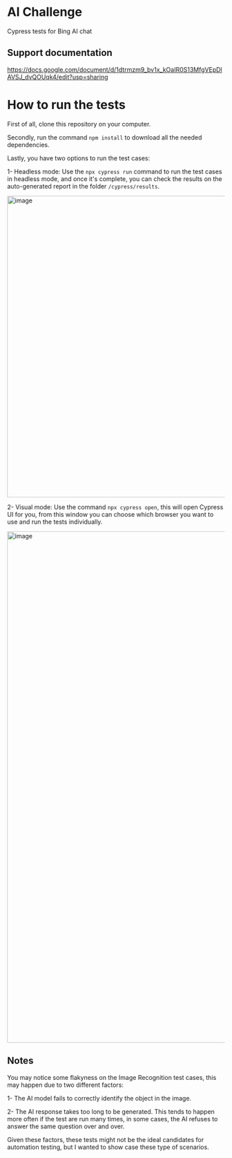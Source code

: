 # AI Challenge
Cypress tests for Bing AI chat

## Support documentation
https://docs.google.com/document/d/1dtrmzm9_bv1x_kOaIR0S13MfgVEpDlAVSJ_dvQOUqk4/edit?usp=sharing


# How to run the tests

First of all, clone this repository on your computer. 

Secondly, run the command `npm install` to download all the needed dependencies. 

Lastly, you have two options to run the test cases: 

1- Headless mode: Use the `npx cypress run` command to run the test cases in headless mode, and once it's complete, you can check the results on the auto-generated report in the folder `/cypress/results`.

<img width="698" alt="image" src="https://github.com/ivanlepeskevicius/AI_Challenge/assets/41808652/4769d2ab-1d2a-43d0-a6da-9a7eab39f4a5">


2- Visual mode: Use the command `npx cypress open`, this will open Cypress UI for you, from this window you can choose which browser you want to use and run the tests individually. 

<img width="1184" alt="image" src="https://github.com/ivanlepeskevicius/AI_Challenge/assets/41808652/43ee422b-7038-49c5-bc4f-fe91712b59b8">


## Notes

You may notice some flakyness on the Image Recognition test cases, this may happen due to two different factors: 

1- The AI model fails to correctly identify the object in the image. 

2- The AI response takes too long to be generated. This tends to happen more often if the test are run many times, in some cases, the AI refuses to answer the same question over and over. 

Given these factors, these tests might not be the ideal candidates for automation testing, but I wanted to show case these type of scenarios. 
